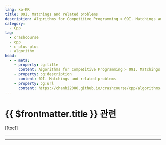 ```yaml
---
lang: ko-KR
title: 09I. Matchings and related problems
description: Algorithms for Competitive Programming > 09I. Matchings and related problems
category:
  - Cpp
tag: 
  - crashcourse
  - cpp
  - c-plus-plus
  - algorithm
head:
  - - meta:
    - property: og:title
      content: Algorithms for Competitive Programming > 09I. Matchings and related problems
    - property: og:description
      content: 09I. Matchings and related problems
    - property: og:url
      content: https://chanhi2000.github.io/crashcourse/cpp/algorithms-for-competitive-programming/09-graphs/09I.html
---
```


# {{ $frontmatter.title }} 관련

[[toc]]

---

---
